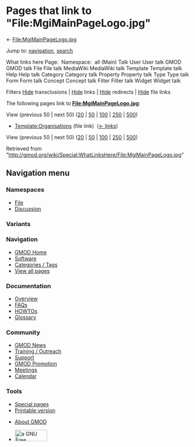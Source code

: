<div id="mw-page-base" class="noprint">

</div>

<div id="mw-head-base" class="noprint">

</div>

<div id="content" class="mw-body" role="main">

<span id="top"></span>

<div id="mw-js-message" style="display:none;">

</div>



# <span dir="auto">Pages that link to "File:MgiMainPageLogo.jpg"</span>

<div id="bodyContent">

<div id="contentSub">

←
[File:MgiMainPageLogo.jpg](/wiki/File:MgiMainPageLogo.jpg "File:MgiMainPageLogo.jpg")

</div>

<div id="jump-to-nav" class="mw-jump">

Jump to: [navigation](#mw-navigation), [search](#p-search)

</div>

<div id="mw-content-text">

What links here Page:  Namespace:  all (Main) Talk User User talk GMOD
GMOD talk File File talk MediaWiki MediaWiki talk Template Template talk
Help Help talk Category Category talk Property Property talk Type Type
talk Form Form talk Concept Concept talk Filter Filter talk Widget
Widget talk

Filters
[Hide](/mediawiki/index.php?title=Special:WhatLinksHere/File:MgiMainPageLogo.jpg&hidetrans=1 "Special:WhatLinksHere/File:MgiMainPageLogo.jpg")
transclusions \|
[Hide](/mediawiki/index.php?title=Special:WhatLinksHere/File:MgiMainPageLogo.jpg&hidelinks=1 "Special:WhatLinksHere/File:MgiMainPageLogo.jpg")
links \|
[Hide](/mediawiki/index.php?title=Special:WhatLinksHere/File:MgiMainPageLogo.jpg&hideredirs=1 "Special:WhatLinksHere/File:MgiMainPageLogo.jpg")
redirects \|
[Hide](/mediawiki/index.php?title=Special:WhatLinksHere/File:MgiMainPageLogo.jpg&hideimages=1 "Special:WhatLinksHere/File:MgiMainPageLogo.jpg")
file links

The following pages link to
**[File:MgiMainPageLogo.jpg](/wiki/File:MgiMainPageLogo.jpg "File:MgiMainPageLogo.jpg")**:

View (previous 50 \| next 50)
([20](/mediawiki/index.php?title=Special:WhatLinksHere/File:MgiMainPageLogo.jpg&limit=20 "Special:WhatLinksHere/File:MgiMainPageLogo.jpg")
\|
[50](/mediawiki/index.php?title=Special:WhatLinksHere/File:MgiMainPageLogo.jpg&limit=50 "Special:WhatLinksHere/File:MgiMainPageLogo.jpg")
\|
[100](/mediawiki/index.php?title=Special:WhatLinksHere/File:MgiMainPageLogo.jpg&limit=100 "Special:WhatLinksHere/File:MgiMainPageLogo.jpg")
\|
[250](/mediawiki/index.php?title=Special:WhatLinksHere/File:MgiMainPageLogo.jpg&limit=250 "Special:WhatLinksHere/File:MgiMainPageLogo.jpg")
\|
[500](/mediawiki/index.php?title=Special:WhatLinksHere/File:MgiMainPageLogo.jpg&limit=500 "Special:WhatLinksHere/File:MgiMainPageLogo.jpg"))

- [Template:Organisations](/wiki/Template:Organisations "Template:Organisations")
  (file link) ‎ <span class="mw-whatlinkshere-tools">([←
  links](/mediawiki/index.php?title=Special:WhatLinksHere&target=Template%3AOrganisations "Special:WhatLinksHere"))</span>

View (previous 50 \| next 50)
([20](/mediawiki/index.php?title=Special:WhatLinksHere/File:MgiMainPageLogo.jpg&limit=20 "Special:WhatLinksHere/File:MgiMainPageLogo.jpg")
\|
[50](/mediawiki/index.php?title=Special:WhatLinksHere/File:MgiMainPageLogo.jpg&limit=50 "Special:WhatLinksHere/File:MgiMainPageLogo.jpg")
\|
[100](/mediawiki/index.php?title=Special:WhatLinksHere/File:MgiMainPageLogo.jpg&limit=100 "Special:WhatLinksHere/File:MgiMainPageLogo.jpg")
\|
[250](/mediawiki/index.php?title=Special:WhatLinksHere/File:MgiMainPageLogo.jpg&limit=250 "Special:WhatLinksHere/File:MgiMainPageLogo.jpg")
\|
[500](/mediawiki/index.php?title=Special:WhatLinksHere/File:MgiMainPageLogo.jpg&limit=500 "Special:WhatLinksHere/File:MgiMainPageLogo.jpg"))

</div>

<div class="printfooter">

Retrieved from
"<http://gmod.org/wiki/Special:WhatLinksHere/File:MgiMainPageLogo.jpg>"

</div>

<div id="catlinks" class="catlinks catlinks-allhidden">

</div>

<div class="visualClear">

</div>

</div>

</div>

<div id="mw-navigation">

## Navigation menu

<div id="mw-head">



<div id="left-navigation">

<div id="p-namespaces" class="vectorTabs" role="navigation"
aria-labelledby="p-namespaces-label">

### Namespaces

- <span id="ca-nstab-image"><a href="/wiki/File:MgiMainPageLogo.jpg" accesskey="c"
  title="View the file page [c]">File</a></span>
- <span id="ca-talk"><a
  href="/mediawiki/index.php?title=File_talk:MgiMainPageLogo.jpg&amp;action=edit&amp;redlink=1"
  accesskey="t"
  title="Discussion about the content page [t]">Discussion</a></span>

</div>

<div id="p-variants" class="vectorMenu emptyPortlet" role="navigation"
aria-labelledby="p-variants-label">

### 

### Variants[](#)

<div class="menu">

</div>

</div>

</div>

<div id="right-navigation">





</div>



</div>

</div>

</div>

<div id="mw-panel">

<div id="p-logo" role="banner">

<a href="/wiki/Main_Page"
style="background-image: url(http://gmod.org/images/GMOD-cogs.png);"
title="Visit the main page"></a>

</div>

<div id="p-Navigation" class="portal" role="navigation"
aria-labelledby="p-Navigation-label">

### Navigation

<div class="body">

- <span id="n-GMOD-Home">[GMOD Home](/wiki/Main_Page)</span>
- <span id="n-Software">[Software](/wiki/GMOD_Components)</span>
- <span id="n-Categories-.2F-Tags">[Categories /
  Tags](/wiki/Categories)</span>
- <span id="n-View-all-pages">[View all
  pages](/wiki/Special:AllPages)</span>

</div>

</div>

<div id="p-Documentation" class="portal" role="navigation"
aria-labelledby="p-Documentation-label">

### Documentation

<div class="body">

- <span id="n-Overview">[Overview](/wiki/Overview)</span>
- <span id="n-FAQs">[FAQs](/wiki/Category:FAQ)</span>
- <span id="n-HOWTOs">[HOWTOs](/wiki/Category:HOWTO)</span>
- <span id="n-Glossary">[Glossary](/wiki/Glossary)</span>

</div>

</div>

<div id="p-Community" class="portal" role="navigation"
aria-labelledby="p-Community-label">

### Community

<div class="body">

- <span id="n-GMOD-News">[GMOD News](/wiki/GMOD_News)</span>
- <span id="n-Training-.2F-Outreach">[Training /
  Outreach](/wiki/Training_and_Outreach)</span>
- <span id="n-Support">[Support](/wiki/Support)</span>
- <span id="n-GMOD-Promotion">[GMOD
  Promotion](/wiki/GMOD_Promotion)</span>
- <span id="n-Meetings">[Meetings](/wiki/Meetings)</span>
- <span id="n-Calendar">[Calendar](/wiki/Calendar)</span>

</div>

</div>

<div id="p-tb" class="portal" role="navigation"
aria-labelledby="p-tb-label">

### Tools

<div class="body">

- <span id="t-specialpages"><a href="/wiki/Special:SpecialPages" accesskey="q"
  title="A list of all special pages [q]">Special pages</a></span>
- <span id="t-print"><a
  href="/mediawiki/index.php?title=Special:WhatLinksHere/File:MgiMainPageLogo.jpg&amp;printable=yes"
  rel="alternate" accesskey="p"
  title="Printable version of this page [p]">Printable version</a></span>

</div>

</div>

</div>

</div>

<div id="footer" role="contentinfo">

- <span id="footer-places-about">[About
  GMOD](/wiki/GMOD:About "GMOD:About")</span>

<!-- -->

- <span id="footer-copyrightico">[<img src="http://www.gnu.org/graphics/gfdl-logo-small.png" width="88"
  height="31" alt="a GNU Free Documentation License" />](http://www.gnu.org/licenses/fdl-1.3.html)</span>


<div style="clear:both">

</div>

</div>
